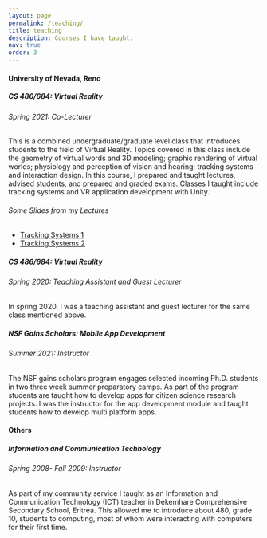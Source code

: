 ```yaml
---
layout: page
permalink: /teaching/
title: teaching
description: Courses I have taught.
nav: true
order: 3
---
```


<div class="teaching">

<h4> University of Nevada, Reno</h4>
 <div class="card mt-3">
    <div class="card-body">
        <h5 class="card-title">CS 486/684: Virtual Reality</h5>
        <h6 class="card-subtitle font-italic">Spring 2021: Co-Lecturer</h6>
        <p class="card-text mt-2">            
            This is a combined undergraduate/graduate level class that introduces students to the field of Virtual Reality. Topics covered in this class include the geometry of virtual words and 3D modeling; graphic rendering of virtual worlds; physiology and perception of vision and hearing; tracking systems and interaction design. In this course, I prepared and taught lectures, advised students, and prepared and graded exams. Classes I taught include tracking systems and VR application development with Unity.
            <h6> Some Slides from my Lectures</h6>
            <ul>
                <li><a href="{{ 'tracking_systems_1.pdf' | prepend: '/assets/pdf/' | relative_url }}">Tracking Systems 1</a></li>
                <li><a href="{{ 'tracking_systems_2.pdf' | prepend: '/assets/pdf/' | relative_url }}">Tracking Systems 2</a></li>
            </ul>
        </p>
    </div>

</div>

<div class="card mt-3">
    <div class="card-body">
        <h5 class="card-title">CS 486/684: Virtual Reality</h5>
        <h6 class="card-subtitle font-italic">Spring 2020: Teaching Assistant and Guest Lecturer</h6>
        <p class="card-text mt-2">   
             In spring 2020, I was a teaching assistant and guest lecturer for the same class mentioned above. 
        </p>
    </div>
</div>

<div class="card mt-3 mb-4">
    <div class="card-body">
        <h5 class="card-title">NSF Gains Scholars: Mobile App Development</h5>
        <h6 class="card-subtitle font-italic">Summer 2021: Instructor</h6>
        <p class="card-text mt-2">   
            The NSF gains scholars program engages selected incoming Ph.D. students in two three week summer preparatory camps. As part of the program students are taught how to develop apps for citizen science research projects. I was the instructor for the app development module and taught students how to develop multi platform apps.
        </p>
    </div>
</div>

<h4>Others</h4>
<div class="card mt-3">
    <div class="card-body">
        <h5 class="card-title">Information and Communication Technology</h5>
        <h6 class="card-subtitle font-italic">Spring 2008- Fall 2009: Instructor</h6>
        <p class="card-text mt-2">   
            As part of my community service I taught as an Information and Communication Technology (ICT) teacher in Dekemhare Comprehensive Secondary School, Eritrea. This allowed me to introduce about 480, grade 10, students to computing, most of whom were interacting with computers for their first time. 
        </p>
    </div>
</div>

</div>
